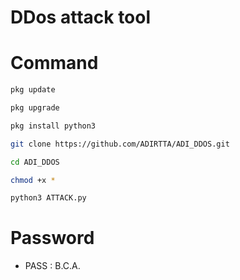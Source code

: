 
# DDos attack tool

# Command 
```bash
pkg update

pkg upgrade 

pkg install python3 

git clone https://github.com/ADIRTTA/ADI_DDOS.git 

cd ADI_DDOS

chmod +x *

python3 ATTACK.py
```
# Password 
- PASS : B.C.A.



